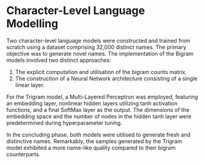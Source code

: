 # Character-Level Language Modelling
Two character-level language models were constructed and
trained from scratch using a dataset comprising 32,000
distinct names. The primary objective was to generate novel
names.
The implementation of the Bigram models involved two
distinct approaches:
1. The explicit computation and utilisation of the bigram
counts matrix.
2. The construction of a Neural Network architecture
consisting of a single linear layer.

For the Trigram model, a Multi-Layered Perceptron was
employed, featuring an embedding layer, nonlinear hidden
layers utilizing tanh activation functions, and a final SoftMax
layer as the output. The dimensions of the embedding space
and the number of nodes in the hidden tanh layer were
predetermined during hyperparameter tuning.

In the concluding phase, both models were utilised to
generate fresh and distinctive names. Remarkably, the
samples generated by the Trigram model exhibited a more
name-like quality compared to their bigram counterparts.
